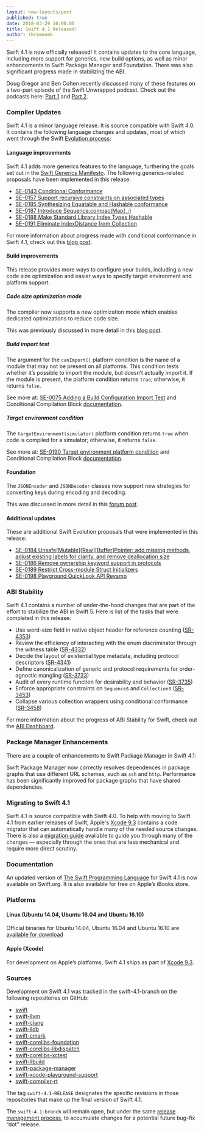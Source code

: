 ```yaml
---
layout: new-layouts/post
published: true
date: 2018-03-29 10:00:00
title: Swift 4.1 Released!
author: tkremenek
---
```


Swift 4.1 is now officially released!  It contains updates to the core language, including more support for generics, new build options, as well as minor enhancements to Swift Package Manager and Foundation.  There was also significant progress made in stabilizing the ABI.

Doug Gregor and Ben Cohen recently discussed many of these features on a two-part episode of the Swift Unwrapped podcast. Check out the podcasts here: [Part 1](https://itunes.apple.com/us/podcast/50-swift-4-1-w-doug-ben-part-1/id1209817203?i=1000406832583&mt=2) and [Part 2](https://itunes.apple.com/us/podcast/51-swift-4-1-w-doug-ben-part-2/id1209817203?i=1000407502590&mt=2).

### Compiler Updates

Swift 4.1 is a minor language release. It is source compatible with Swift 4.0. It contains the following language changes and updates, most of which went through the Swift [Evolution process](/contributing/#participating-in-the-swift-evolution-process):

#### Language improvements

Swift 4.1 adds more generics features to the language, furthering the goals set out in the [Swift Generics Manifesto](https://github.com/apple/swift/blob/master/docs/GenericsManifesto.md).  The following generics-related proposals have been implemented in this release:

* [SE-0143 Conditional Conformance](https://github.com/swiftlang/swift-evolution/blob/master/proposals/0143-conditional-conformances.md)
* [SE-0157 Support recursive constraints on associated types](https://github.com/swiftlang/swift-evolution/blob/master/proposals/0157-recursive-protocol-constraints.md)
* [SE-0185 Synthesizing Equatable and Hashable conformance](https://github.com/swiftlang/swift-evolution/blob/master/proposals/0185-synthesize-equatable-hashable.md)
* [SE-0187 Introduce Sequence.compactMap(_:)](https://github.com/swiftlang/swift-evolution/blob/master/proposals/0187-introduce-filtermap.md)
* [SE-0188 Make Standard Library Index Types Hashable](https://github.com/swiftlang/swift-evolution/blob/master/proposals/0188-stdlib-index-types-hashable.md)
* [SE-0191 Eliminate IndexDistance from Collection](https://github.com/swiftlang/swift-evolution/blob/master/proposals/0191-eliminate-indexdistance.md)

For more information about progress made with conditional conformance in Swift 4.1, check out this [blog post](/blog/conditional-conformance/).

#### Build improvements

This release provides more ways to configure your builds, including a new code size optimization and easier ways to specify target environment and platform support.

##### Code size optimization mode

The compiler now supports a new optimization mode which enables dedicated optimizations to reduce code size.

This was previously discussed in more detail in this [blog post](/blog/osize/).

##### Build import test

The argument for the `canImport()` platform condition is the name of a module that may not be present on all platforms. This condition tests whether it’s possible to import the module, but doesn’t actually import it. If the module is present, the platform condition returns `true`; otherwise, it returns `false`.

See more at: [SE-0075 Adding a Build Configuration Import Test](https://github.com/swiftlang/swift-evolution/blob/master/proposals/0075-import-test.md) and Conditional Compilation Block [documentation](https://developer.apple.com/library/content/documentation/Swift/Conceptual/Swift_Programming_Language/Statements.html#//apple_ref/doc/uid/TP40014097-CH33-ID539).

##### Target environment condition

The `targetEnvironment(simulator)` platform condition returns `true` when code is compiled for a simulator; otherwise, it returns `false`.

See more at: [SE-0190 Target environment platform condition](https://github.com/swiftlang/swift-evolution/blob/master/proposals/0190-target-environment-platform-condition.md) and Conditional Compilation Block [documentation](https://developer.apple.com/library/content/documentation/Swift/Conceptual/Swift_Programming_Language/Statements.html#//apple_ref/doc/uid/TP40014097-CH33-ID539).

#### Foundation

The `JSONEncoder` and `JSONDecoder` classes now support new strategies for converting keys during encoding and decoding.

This was discussed in more detail in this [forum post](https://forums.swift.org/t/jsonencoder-key-strategies/6958).

#### Additional updates

These are additional Swift Evolution proposals that were implemented in this release:

* [SE-0184 Unsafe\[Mutable\]\[Raw\]\[Buffer\]Pointer: add missing methods, adjust existing labels for clarity, and remove deallocation size](https://github.com/swiftlang/swift-evolution/blob/master/proposals/0184-unsafe-pointers-add-missing.md)
* [SE-0186 Remove ownership keyword support in protocols](https://github.com/swiftlang/swift-evolution/blob/master/proposals/0186-remove-ownership-keyword-support-in-protocols.md)
* [SE-0189 Restrict Cross-module Struct Initializers](https://github.com/swiftlang/swift-evolution/blob/master/proposals/0189-restrict-cross-module-struct-initializers.md)
* [SE-0198 Playground QuickLook API Revamp](https://github.com/swiftlang/swift-evolution/blob/master/proposals/0198-playground-quicklook-api-revamp.md)

### ABI Stability

Swift 4.1 contains a number of under-the-hood changes that are part of the effort to stabilize the ABI in Swift 5.  Here is list of the tasks that were completed in this release:

* Use word-size field in native object header for reference counting ([SR-4353](https://bugs.swift.org/browse/SR-4353))
* Review the efficiency of interacting with the enum discriminator through the witness table ([SR-4332](https://bugs.swift.org/browse/SR-4332))
* Decide the layout of existential type metadata, including protocol descriptors ([SR-4341](https://bugs.swift.org/browse/SR-4341))
* Define canonicalization of generic and protocol requirements for order-agnostic mangling ([SR-3733](https://bugs.swift.org/browse/SR-3733))
* Audit of every runtime function for desirability and behavior ([SR-3735](https://bugs.swift.org/browse/SR-3735))
* Enforce appropriate constraints on `Sequence`s and `Collection`s ([SR-3453](https://bugs.swift.org/browse/SR-3453))
* Collapse various collection wrappers using conditional conformance ([SR-3458](https://bugs.swift.org/browse/SR-3458))

For more information about the progress of ABI Stability for Swift, check out the [ABI Dashboard](/abi-stability/).

### Package Manager Enhancements

There are a couple of enhancements to Swift Package Manager in Swift 4.1:

Swift Package Manager now correctly resolves dependences in package graphs that use different URL schemes, such as `ssh` and `http`.
Performance has been significantly improved for package graphs that have shared dependencies.

### Migrating to Swift 4.1

Swift 4.1 is source compatible with Swift 4.0. To help with moving to Swift 4.1 from earlier releases of Swift, Apple's [Xcode 9.3] contains a code migrator that can automatically handle many of the needed source changes. There is also a [migration guide](/migration-guide/) available to guide you through many of the changes — especially through the ones that are less mechanical and require more direct scrutiny.

### Documentation

An updated version of [The Swift Programming Language](/documentation/tspl) for Swift 4.1 is now available on Swift.org. It is also available for free on Apple’s iBooks store.

### Platforms

#### Linux (Ubuntu 14.04, Ubuntu 16.04 and Ubuntu 16.10)

Official binaries for Ubuntu 14.04, Ubuntu 16.04 and Ubuntu 16.10 are [available for download](/download/)

#### Apple (Xcode)

For development on Apple’s platforms, Swift 4.1 ships as part of [Xcode 9.3].

### Sources

Development on Swift 4.1 was tracked in the swift-4.1-branch on the following repositories on GitHub:

* [swift](https://github.com/apple/swift)
* [swift-llvm](https://github.com/apple/swift-llvm)
* [swift-clang](https://github.com/apple/swift-clang)
* [swift-lldb](https://github.com/apple/swift-lldb)
* [swift-cmark](https://github.com/swiftlang/swift-cmark)
* [swift-corelibs-foundation](https://github.com/swiftlang/swift-corelibs-foundation)
* [swift-corelibs-libdispatch](https://github.com/apple/swift-corelibs-libdispatch)
* [swift-corelibs-xctest](https://github.com/swiftlang/swift-corelibs-xctest)
* [swift-llbuild](https://github.com/swiftlang/swift-llbuild)
* [swift-package-manager](https://github.com/swiftlang/swift-package-manager)
* [swift-xcode-playground-support](https://github.com/apple/swift-xcode-playground-support)
* [swift-compiler-rt](https://github.com/apple/swift-compiler-rt)

The tag `swift-4.1-RELEASE` designates the specific revisions in those repositories that make up the final version of Swift 4.1.

The `swift-4.1-branch` will remain open, but under the same [release management process](/blog/swift-3-0-release-process/), to accumulate changes for a potential future bug-fix “dot” release.

[Xcode 9.3]: https://itunes.apple.com/app/xcode/id497799835
